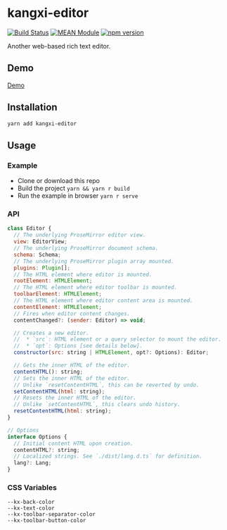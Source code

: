# kangxi-editor

[![Build Status](https://github.com/mgenware/kangxi-editor/workflows/Build/badge.svg)](https://github.com/mgenware/kangxi-editor/actions)
[![MEAN Module](https://img.shields.io/badge/MEAN%20Module-TypeScript-blue.svg?style=flat-square)](https://github.com/mgenware/MEAN-Module)
[![npm version](https://img.shields.io/npm/v/kangxi-editor.svg?style=flat-square)](https://npmjs.com/package/kangxi-editor)

Another web-based rich text editor.

## Demo

[Demo](https://mgenware.github.io/kangxi-editor/)

## Installation

```sh
yarn add kangxi-editor
```

## Usage

### Example

- Clone or download this repo
- Build the project `yarn && yarn r build`
- Run the example in browser `yarn r serve`

### API

```js
class Editor {
  // The underlying ProseMirror editor view.
  view: EditorView;
  // The underlying ProseMirror document schema.
  schema: Schema;
  // The underlying ProseMirror plugin array mounted.
  plugins: Plugin[];
  // The HTML element where editor is mounted.
  rootElement: HTMLElement;
  // The HTML element where editor toolbar is mounted.
  toolbarElement: HTMLElement;
  // The HTML element where editor content area is mounted.
  contentElement: HTMLElement;
  // Fires when editor content changes.
  contentChanged?: (sender: Editor) => void;

  // Creates a new editor.
  //  * `src`: HTML element or a query selector to mount the editor.
  //  * `opt`: Options [see details below].
  constructor(src: string | HTMLElement, opt?: Options): Editor;

  // Gets the inner HTML of the editor.
  contentHTML(): string;
  // Sets the inner HTML of the editor.
  // Unlike `resetContentHTML`, this can be reverted by undo.
  setContentHTML(html: string);
  // Resets the inner HTML of the editor.
  // Unlike `setContentHTML`, this clears undo history.
  resetContentHTML(html: string);
}

// Options
interface Options {
  // Initial content HTML upon creation.
  contentHTML?: string;
  // Localized strings. See `./dist/lang.d.ts` for definition.
  lang?: Lang;
}
```

### CSS Variables

```
--kx-back-color
--kx-text-color
--kx-toolbar-separator-color
--kx-toolbar-button-color
```
